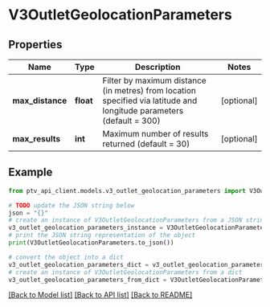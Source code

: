 # V3OutletGeolocationParameters


## Properties

Name | Type | Description | Notes
------------ | ------------- | ------------- | -------------
**max_distance** | **float** | Filter by maximum distance (in metres) from location specified via latitude and longitude parameters (default &#x3D; 300) | [optional] 
**max_results** | **int** | Maximum number of results returned (default &#x3D; 30) | [optional] 

## Example

```python
from ptv_api_client.models.v3_outlet_geolocation_parameters import V3OutletGeolocationParameters

# TODO update the JSON string below
json = "{}"
# create an instance of V3OutletGeolocationParameters from a JSON string
v3_outlet_geolocation_parameters_instance = V3OutletGeolocationParameters.from_json(json)
# print the JSON string representation of the object
print(V3OutletGeolocationParameters.to_json())

# convert the object into a dict
v3_outlet_geolocation_parameters_dict = v3_outlet_geolocation_parameters_instance.to_dict()
# create an instance of V3OutletGeolocationParameters from a dict
v3_outlet_geolocation_parameters_from_dict = V3OutletGeolocationParameters.from_dict(v3_outlet_geolocation_parameters_dict)
```
[[Back to Model list]](../README.md#documentation-for-models) [[Back to API list]](../README.md#documentation-for-api-endpoints) [[Back to README]](../README.md)


